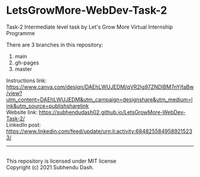 # LetsGrowMore-WebDev-Task-2
Task-2 Intermediate level task by Let's Grow More Virtual Internship Programme

There are 3 branches in this repository:
1. main
2. gh-pages
3. master

Instructions link: https://www.canva.com/design/DAEhLWUJEDM/qVR2Ig97ZNDlBM7nYjfaBw/view?utm_content=DAEhLWUJEDM&utm_campaign=designshare&utm_medium=link&utm_source=publishsharelink
<br>
Website link: https://subhendudash02.github.io/LetsGrowMore-WebDev-Task-2/
<br>
LinkedIn post: https://www.linkedin.com/feed/update/urn:li:activity:6848255849589215233/

<hr><br>
This repository is licensed under MIT license<br>
Copyright (c) 2021 Subhendu Dash.
